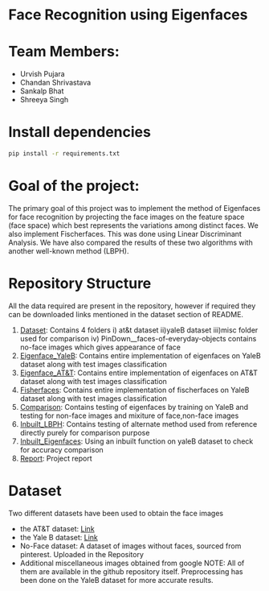 # Face Recognition using Eigenfaces

# Team Members:
- Urvish Pujara
- Chandan Shrivastava
- Sankalp Bhat
- Shreeya Singh

# Install dependencies
```bash
pip install -r requirements.txt
```
  
#  Goal of the project:

The primary goal of this project was to implement the method of Eigenfaces for face recognition by projecting the face images on the feature space (face space) which best represents the variations among distinct faces. We also implement Fischerfaces. This was done using Linear Discriminant Analysis. We have also compared the results of these two algorithms with another well-known method (LBPH).  

#  Repository Structure
All the data required are present in the repository, however if required they can be downloaded links mentioned in the dataset section of README.
1. [Dataset](/final_dataset/): Contains 4 folders i) at&t dataset ii)yaleB dataset iii)misc folder used for comparison iv) PinDown__faces-of-everyday-objects contains no-face images which gives appearance of face
2. [Eigenface_YaleB](/Eigenface_YaleB.ipynb): Contains entire implementation of eigenfaces on YaleB dataset along with test images classification
3. [Eigenface_AT&T](/Eigenface_AT_T.ipynb): Contains entire implementation of eigenfaces on AT&T dataset along with test images classification
4. [Fisherfaces](/Fisherfaces.ipynb): Contains entire implementation of fischerfaces on YaleB dataset along with test images classification
5. [Comparison](/Comparison.ipynb): Contains testing of eigenfaces by training on YaleB and testing for non-face images and mixiture of face,non-face images
6. [Inbuilt_LBPH](/Inbuilt_LBPH.ipynb): Contains testing of alternate method used from reference directly purely for comparison purpose
7. [Inbuilt_Eigenfaces](/Inbuilt_Eigenfaces.ipynb): Using an inbuilt function on yaleB dataset to check for accuracy comparison
8. [Report](/Report.pdf): Project report

# Dataset
Two different datasets have been used to obtain the face images
- the AT&T dataset: [Link](https://www.kaggle.com/kasikrit/att-database-of-faces)
- the Yale B dataset: [Link](http://vision.ucsd.edu/~iskwak/ExtYaleDatabase/ExtYaleB.html)
- No-Face dataset: A dataset of images without faces, sourced from pinterest. Uploaded in the Repository
- Additional miscellaneous images obtained from google
NOTE: All of them are available in the github repository itself. Preprocessing has been done on the YaleB dataset for more accurate results.

